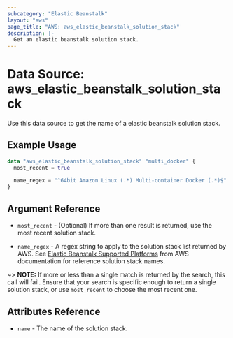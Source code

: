 ```yaml
---
subcategory: "Elastic Beanstalk"
layout: "aws"
page_title: "AWS: aws_elastic_beanstalk_solution_stack"
description: |-
  Get an elastic beanstalk solution stack.
---
```


# Data Source: aws_elastic_beanstalk_solution_stack

Use this data source to get the name of a elastic beanstalk solution stack.

## Example Usage

```terraform
data "aws_elastic_beanstalk_solution_stack" "multi_docker" {
  most_recent = true

  name_regex = "^64bit Amazon Linux (.*) Multi-container Docker (.*)$"
}
```

## Argument Reference

* `most_recent` - (Optional) If more than one result is returned, use the most
recent solution stack.

* `name_regex` - A regex string to apply to the solution stack list returned
by AWS. See [Elastic Beanstalk Supported Platforms][beanstalk-platforms] from
AWS documentation for reference solution stack names.

~> **NOTE:** If more or less than a single match is returned by the search,
this call will fail. Ensure that your search is specific enough to return
a single solution stack, or use `most_recent` to choose the most recent one.

## Attributes Reference

* `name` - The name of the solution stack.

[beanstalk-platforms]: http://docs.aws.amazon.com/elasticbeanstalk/latest/dg/concepts.platforms.html "AWS Elastic Beanstalk Supported Platforms documentation"
